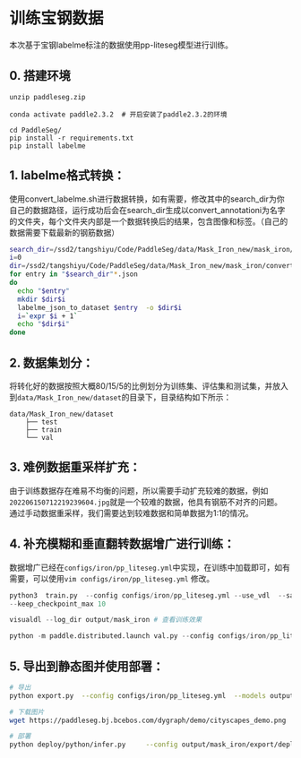 # 训练宝钢数据
本次基于宝钢labelme标注的数据使用pp-liteseg模型进行训练。

## 0. 搭建环境
```
unzip paddleseg.zip

conda activate paddle2.3.2  # 开启安装了paddle2.3.2的环境

cd PaddleSeg/
pip install -r requirements.txt
pip install labelme
```

## 1. labelme格式转换：
使用convert_labelme.sh进行数据转换，如有需要，修改其中的search_dir为你自己的数据路径，运行成功后会在search_dir生成以convert_annotationi为名字的文件夹，每个文件夹内部是一个数据转换后的结果，包含图像和标签。（自己的数据需要下载最新的钢筋数据）

```bash
search_dir=/ssd2/tangshiyu/Code/PaddleSeg/data/Mask_Iron_new/mask_iron/
i=0
dir=/ssd2/tangshiyu/Code/PaddleSeg/data/Mask_Iron_new/mask_iron/convert_annotation
for entry in "$search_dir"*.json
do
  echo "$entry"
  mkdir $dir$i
  labelme_json_to_dataset $entry  -o $dir$i
  i=`expr $i + 1`
  echo "$dir$i"
done
```

## 2. 数据集划分：
将转化好的数据按照大概80/15/5的比例划分为训练集、评估集和测试集，并放入到`data/Mask_Iron_new/dataset`的目录下，目录结构如下所示：
```
data/Mask_Iron_new/dataset
    ├── test
    ├── train
    └── val
```

## 3. 难例数据重采样扩充：
由于训练数据存在难易不均衡的问题，所以需要手动扩充较难的数据，例如`202206150712219239604.jpg`就是一个较难的数据，他具有钢筋不对齐的问题。
通过手动数据重采样，我们需要达到较难数据和简单数据为1:1的情况。

## 4. 补充模糊和垂直翻转数据增广进行训练：
数据增广已经在`configs/iron/pp_liteseg.yml`中实现，在训练中加载即可，如有需要，可以使用`vim configs/iron/pp_liteseg.yml` 修改。

```python
python3  train.py  --config configs/iron/pp_liteseg.yml --use_vdl  --save_dir output/mask_iron --save_interval 1000 --log_iters 300  --num_workers 4 --do_eval  
--keep_checkpoint_max 10

visualdl --log_dir output/mask_iron # 查看训练效果

python -m paddle.distributed.launch val.py --config configs/iron/pp_liteseg.yml  --model_path output/mask_iron/best_model/model.pdparams  # 动态图验证效果
```

## 5. 导出到静态图并使用部署：
```bash
# 导出
python export.py  --config configs/iron/pp_liteseg.yml  --models output/mask_iron/best_model/model.pdparams --save_dir output/mask_iron/export

# 下载图片
wget https://paddleseg.bj.bcebos.com/dygraph/demo/cityscapes_demo.png

# 部署
python deploy/python/infer.py     --config output/mask_iron/export/deploy.yaml     --image_path ./cityscapes_demo.png  --use_trt True
```
